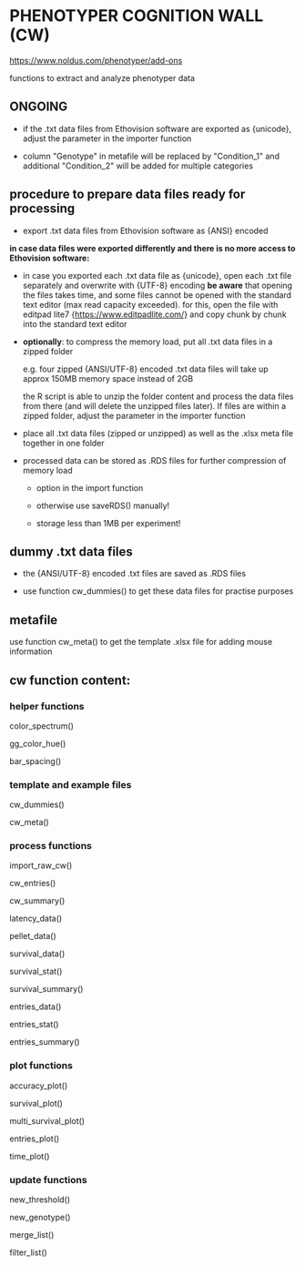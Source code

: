 # PHENOTYPER COGNITION WALL (CW)
https://www.noldus.com/phenotyper/add-ons

functions to extract and analyze phenotyper data


## ONGOING
- if the .txt data files from Ethovision software are exported as {unicode}, adjust the parameter in the importer function 

- column "Genotype" in metafile will be replaced by "Condition_1" and additional "Condition_2" will be added for multiple categories

## procedure to prepare data files ready for processing
- export .txt data files from Ethovision software as {ANSI} encoded

**in case data files were exported differently and there is no more access to Ethovision software:**
- in case you exported each .txt data file as {unicode}, open each .txt file separately and overwrite with {UTF-8} encoding
**be aware** that opening the files takes time, and some files cannot be opened with the standard text editor (max read capacity exceeded). for this, open the file with editpad lite7 {https://www.editpadlite.com/} and copy chunk by chunk into the standard text editor

- **optionally**: to compress the memory load, put all .txt data files in a zipped folder 

  e.g. four zipped {ANSI/UTF-8} encoded .txt data files will take up approx 150MB memory space instead of 2GB
 
  the R script is able to unzip the folder content and process the data files from there (and will delete the unzipped files later). If files are within a zipped folder, adjust the parameter in the importer function
  
- place all .txt data files (zipped or unzipped) as well as the .xlsx meta file together in one folder

- processed data can be stored as .RDS files for further compression of memory load
    * option in the import function
    
    * otherwise use saveRDS() manually! 

    * storage less than 1MB per experiment!
  
## dummy .txt data files
- the {ANSI/UTF-8} encoded .txt files are saved as .RDS files

- use function cw_dummies() to get these data files for practise purposes

## metafile
use function cw_meta() to get the template .xlsx file for adding mouse information

## cw function content:
### helper functions
color_spectrum()

gg_color_hue()

bar_spacing()

### template and example files
cw_dummies()

cw_meta()

### process functions
import_raw_cw()

cw_entries()

cw_summary()

latency_data()

pellet_data()

survival_data()

survival_stat()

survival_summary()

entries_data()

entries_stat()

entries_summary()

### plot functions
accuracy_plot()

survival_plot()

multi_survival_plot()

entries_plot()

time_plot()

### update functions
new_threshold()

new_genotype()

merge_list()

filter_list()
